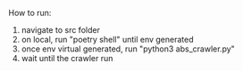 How to run:
1. navigate to src folder
2. on local, run "poetry shell" until env generated
3. once env virtual generated, run "python3 abs_crawler.py"
4. wait until the crawler run